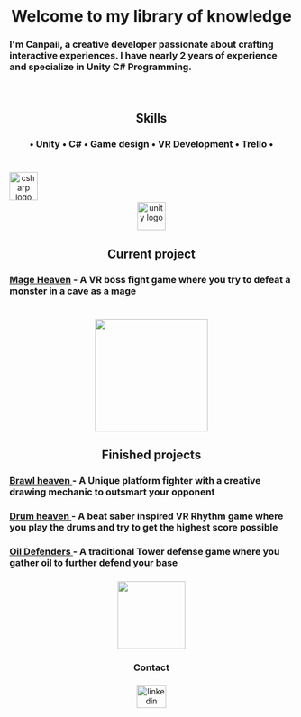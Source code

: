 <br clear="both">

<h1 align="center">Welcome to my library of knowledge</h1>

###

<h3 align="left">I'm Canpaii, a creative developer passionate about crafting interactive experiences. I have nearly 2 years of experience and specialize in Unity C# Programming.</h3>

###

<br clear="both">

<h2 align="center">Skills</h2>

###

<h3 align="center">• Unity • C# • Game design • VR Development • Trello •</h3>

###

<br clear="both">

<div align="center">
  <img src="https://cdn.jsdelivr.net/gh/devicons/devicon/icons/csharp/csharp-original.svg" height="50" alt="csharp logo"  />
  <img width="450" />
  <img src="https://cdn.jsdelivr.net/gh/devicons/devicon/icons/unity/unity-original.svg" height="50" alt="unity logo"  />
</div>

###

<h2 align="center">Current project</h2>

###

<h3 align="left"><a href="https://github.com/CarrotXX2/Mage-heaven" target="_blank">Mage Heaven</a> - A VR boss fight game where you try to defeat a monster in a cave as a mage</h3>

###

<br clear="both">

<div align="center">
  <img height="200" src="https://media.tenor.com/FB6gN5IuKREAAAAi/silly-magnemite.gif"  />
</div>

###

<h2 align="center">Finished projects</h2>

###

<h3 align="left"> <a href="https://github.com/CarrotXX2/Brawl-Heaven" target="_blank"> Brawl heaven </a> - A Unique platform fighter with a creative drawing mechanic to outsmart your opponent</h3>

###

<h3 align="left"> <a href="https://github.com/Canpaii/VR-Drum-Rhythm-Game" target="_blank">Drum heaven </a>- A beat saber inspired VR Rhythm game where you play the drums and try to get the highest score possible</h3>

###

<h3 align="left"> <a href="https://github.com/Canpaii/Tower-defence-prototype" target="_blank">Oil Defenders </a>- A traditional Tower defense game where you gather oil to further defend your base</h3>

###

<div align="center">
  <img height="120" src="https://media.tenor.com/nC8W7eyDFmUAAAAi/mini-impact-miniimpact.gif"  />
</div>

###

<h3 align="center">Contact</h3>

###

<div align="center">
  <a href="https://www.linkedin.com/in/can-silay-42434b2b8/" target="_blank">
    <img src="https://raw.githubusercontent.com/maurodesouza/profile-readme-generator/master/src/assets/icons/social/linkedin/default.svg" width="52" height="40" alt="linkedin logo"  />
  </a>
</div>

###
